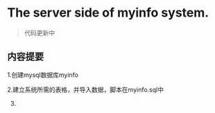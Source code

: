 # The server side of myinfo system.

>代码更新中

## 内容提要
1.创建mysql数据库myinfo

2.建立系统所需的表格，并导入数据，脚本在myinfo.sql中

3.



